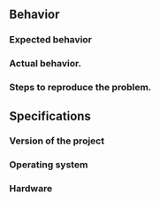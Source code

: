 ## Behavior
### Expected behavior

### Actual behavior.

### Steps to reproduce the problem.

## Specifications
### Version of the project

### Operating system

### Hardware
